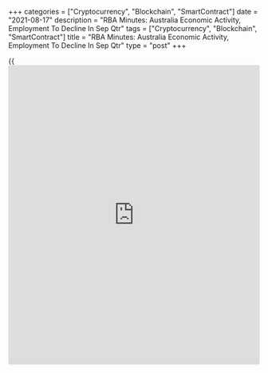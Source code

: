 +++
categories = ["Cryptocurrency", "Blockchain", "SmartContract"]
date = "2021-08-17"
description = "RBA Minutes: Australia Economic Activity, Employment To Decline In Sep Qtr"
tags = ["Cryptocurrency", "Blockchain", "SmartContract"]
title = "RBA Minutes: Australia Economic Activity, Employment To Decline In Sep Qtr"
type = "post"
+++

{{<iframe id="large-banner" src="https://www.bounty.group/#slide=13.0" width="100%" height="600" scrolling="no" style="border: 0px solid rgb(216, 221, 230); border-radius: 3px;">}}

Policymakers of the Reserve Bank of Australia said the economic activity
and employment were expected to decline in the September quarter as the
high transmissibility of the Delta variant raised the possibility of a
more gradual reopening.

The board said outbreaks of the Delta variant and accompanying lockdowns
had introduced a high degree of uncertainty to the outlook for the
second half of 2021.

Nonetheless, members expect the [economy][1] to rebound from the current
setback later in the year as restrictions are eased, consistent with the
previously observed pattern in Australia and overseas.

The current virus outbreaks and lockdowns had interrupted the recovery
and many households and businesses were facing difficult conditions, the
minutes said. Members therefore considered the case for delaying the
tapering of bond purchases to A$4 billion a week currently scheduled for
September 2021.

"The Board would be prepared to act in response to further bad [news](https://www.letsplayfx.com/blog/forex-news-website/) on
the [health][2] front should that lead to a more significant setback for
the economic recovery," the minutes said.

The board repeated that it will not increase the cash rate until actual
inflation is sustainably within the 2 to 3 percent target range. The
central scenario for the economy is that this condition will not be met
before 2024, the board observed.

For comments and feedback [contact](https://www.playgroundfx.com/contact/): editorial@rtt[news](https://www.letsplayfx.com/blog/forex-news-website/).com

[Economic News][1]

 **What parts of the world are seeing the best (and worst) economic
performances lately? Click[here][3] to check out our [Econ Scorecard][3]
and find out! See up-to-the-moment [ranking](https://www.playgroundfx.com/blog/crypto-exchange-ranking/)s for the best and worst
performers in [GDP][4], [unemployment rate][5], [inflation][6] and much
more.**

   1. www.rtt[news](https://www.letsplayfx.com/blog/forex-news-website/).com/Content/EconomicNews.aspx
   2. www.rtt[news](https://www.letsplayfx.com/blog/forex-news-website/).com/Content/Health.aspx
   3. www.rtt[news](https://www.letsplayfx.com/blog/forex-news-website/).com/economic-scorecard/world-rank/retail-sales/highest-performance.aspx
   4. www.rtt[news](https://www.letsplayfx.com/blog/forex-news-website/).com/economic-scorecard/world-rank/GDP/highest-performance.aspx
   5. www.rtt[news](https://www.letsplayfx.com/blog/forex-news-website/).com/economic-scorecard/world-rank/unemployment-rate/lowest-performance.aspx
   6. www.rtt[news](https://www.letsplayfx.com/blog/forex-news-website/).com/economic-scorecard/world-rank/CPI/highest-performance.aspx